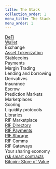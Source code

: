 ```yaml
---
title: The Stack
collection_order: 1
menu_title: The Stack
menu_order: 1
---
```


<div class="container the-stack">

<div class="row has-unique-col">
    <div class="col">
        <div class="row rotate defi"><a href="/defi/">DeFi</a></div>
        <div class="row rsk_blue dapps">
            <div class="col"><span><a href="/wallet/">Wallet</a></span></div>
            <div class="col"><span>Exchange</span></div>
            <div class="col"><span><a href="/tutorials/tokens/create-a-token">Asset Tokenization</a></span></div>
            <div class="col"><span>Stablecoins</span></div>
            <div class="col"><span>Payments</span></div>
            <div class="col"><span>Margin Trading</span></div>
            <div class="col"><span>Lending and borrowing</span></div>
            <div class="col"><span>Derivatives</span></div>
            <div class="col"><span>Insurance</span></div>
            <div class="col"><span>Escrow</span></div>
            <div class="col"><span>Prediction Markets</span></div>
            <div class="col"><span>Marketplaces</span></div>
            <div class="col"><span>Scoring</span></div>
            <div class="col"><span>Liquidity protocols</span></div>
        </div>
</div>

<div class="row has-unique-col rif_blue_text">
    <div class="col"><span><a href="/libraries/">Libraries</a></span></div>
</div>

<div class="row has-unique-col">
    <div class="col">
        <div class="row rotate">RIF Marketplace</div>
        <div class="row rif_blue dapps">
            <div class="col"><span><a href="/rif/rns/">RIF Directory</a></span></div>
            <div class="col"><span><a href="/rif/lumino/">RIF Payments</a></span></div>
            <div class="col"><span><a href="/rif/storage/">RIF Storage</a></span></div>
            <div class="col"><span>RIF Comms</span></div>
            <div class="col"><span>RIF Gateways</span></div>
            <div class="col grey"><span>Your sharing economy</span></div>
        </div>
    </div>
</div>

<div class="row has-unique-col rsk_green">
    <div class="col"><span><a href="/rsk/">rsk smart contracts</a></span></div>
</div>

<div class="row has-unique-col bitcoin">
    <div class="col"><span><a href="https://bitcoin.org/en/development">Bitcoin: Store of Value</a></span></div>
</div>

</div>
